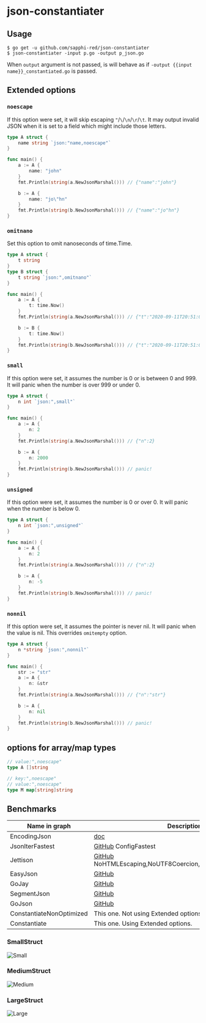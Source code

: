 # json-constantiater

## Usage
```shell
$ go get -u github.com/sapphi-red/json-constantiater
$ json-constantiater -input p.go -output p_json.go
```

When `output` argument is not passed, is will behave as if `-output {{input name}}_constantiated.go` is passed.

## Extended options
### `noescape`
If this option were set, it will skip escaping `"`/`\`/`\n`/`\r`/`\t`.
It may output invalid JSON when it is set to a field which might include those letters.

```go
type A struct {
	name string `json:"name,noescape"`
}

func main() {
	a := A {
		name: "john"
	}
	fmt.Println(string(a.NewJsonMarshal())) // {"name":"john"}

	b := A {
		name: "jo\"hn"
	}
	fmt.Println(string(b.NewJsonMarshal())) // {"name":"jo"hn"}
}
```

### `omitnano`
Set this option to omit nanoseconds of time.Time.

```go
type A struct {
	t string
}
type B struct {
	t string `json:",omitnano"`
}

func main() {
	a := A {
		t: time.Now()
	}
	fmt.Println(string(a.NewJsonMarshal())) // {"t":"2020-09-11T20:51:06.5260311+09:00"}

	b := B {
		t: time.Now()
	}
	fmt.Println(string(b.NewJsonMarshal())) // {"t":"2020-09-11T20:51:06+09:00"}
}
```

### `small`
If this option were set, it assumes the number is 0 or is between 0 and 999.
It will panic when the number is over 999 or under 0.

```go
type A struct {
	n int `json:",small"`
}

func main() {
	a := A {
		n: 2
	}
	fmt.Println(string(a.NewJsonMarshal())) // {"n":2}

	b := A {
		n: 2000
	}
	fmt.Println(string(b.NewJsonMarshal())) // panic!
}
```

### `unsigned`
If this option were set, it assumes the number is 0 or over 0.
It will panic when the number is below 0.

```go
type A struct {
	n int `json:",unsigned"`
}

func main() {
	a := A {
		n: 2
	}
	fmt.Println(string(a.NewJsonMarshal())) // {"n":2}

	b := A {
		n: -5
	}
	fmt.Println(string(b.NewJsonMarshal())) // panic!
}
```

### `nonnil`
If this option were set, it assumes the pointer is never nil.
It will panic when the value is nil.
This overrides `omitempty` option.

```go
type A struct {
	n *string `json:",nonnil"`
}

func main() {
	str := "str"
	a := A {
		n: &str
	}
	fmt.Println(string(a.NewJsonMarshal())) // {"n":"str"}

	b := A {
		n: nil
	}
	fmt.Println(string(b.NewJsonMarshal())) // panic!
}
```

## options for array/map types
```go
// value:",noescape"
type A []string

// key:",noescape"
// value:",noescape"
type M map[string]string
```

## Benchmarks

|Name in graph|Description|
|---|---|
|EncodingJson|[doc](https://golang.org/pkg/encoding/json/)|
|JsonIterFastest|[GitHub](https://github.com/json-iterator/go) ConfigFastest|
|Jettison|[GitHub](https://github.com/wI2L/jettison) NoHTMLEscaping,NoUTF8Coercion,UnsortedMap,NoCompact|
|EasyJson|[GitHub](https://github.com/mailru/easyjson)|
|GoJay|[GitHub](https://github.com/francoispqt/gojay)|
|SegmentJson|[GitHub](https://github.com/segmentio/encoding/blob/master/json/README.md)|
|GoJson|[GitHub](https://github.com/goccy/go-json)|
|ConstantiateNonOptimized|This one. Not using Extended options.|
|Constantiate|This one. Using Extended options.|

### SmallStruct
![Small](https://user-images.githubusercontent.com/49056869/92948633-a04d9e80-f494-11ea-83c6-6360ea5c35f9.png)

### MediumStruct
![Medium](https://user-images.githubusercontent.com/49056869/92948635-a2176200-f494-11ea-9a22-a84ef6ea86c8.png)

### LargeStruct
![Large](https://user-images.githubusercontent.com/49056869/92948634-a17ecb80-f494-11ea-9559-a384bd509c00.png)
